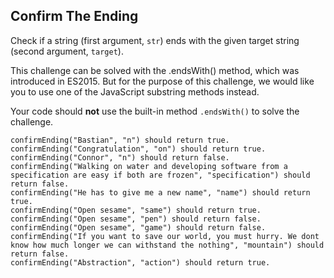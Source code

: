 ## Confirm The Ending

Check if a string (first argument, `str`) ends with the given target string (second argument, `target`).

This challenge can be solved with the .endsWith() method, which was introduced in ES2015. But for the purpose of this challenge, we would like you to use one of the JavaScript substring methods instead.

Your code should **not** use the built-in method `.endsWith()` to solve the challenge.

```
confirmEnding("Bastian", "n") should return true.
confirmEnding("Congratulation", "on") should return true.
confirmEnding("Connor", "n") should return false.
confirmEnding("Walking on water and developing software from a specification are easy if both are frozen", "specification") should return false.
confirmEnding("He has to give me a new name", "name") should return true.
confirmEnding("Open sesame", "same") should return true.
confirmEnding("Open sesame", "pen") should return false.
confirmEnding("Open sesame", "game") should return false.
confirmEnding("If you want to save our world, you must hurry. We dont know how much longer we can withstand the nothing", "mountain") should return false.
confirmEnding("Abstraction", "action") should return true.

```
